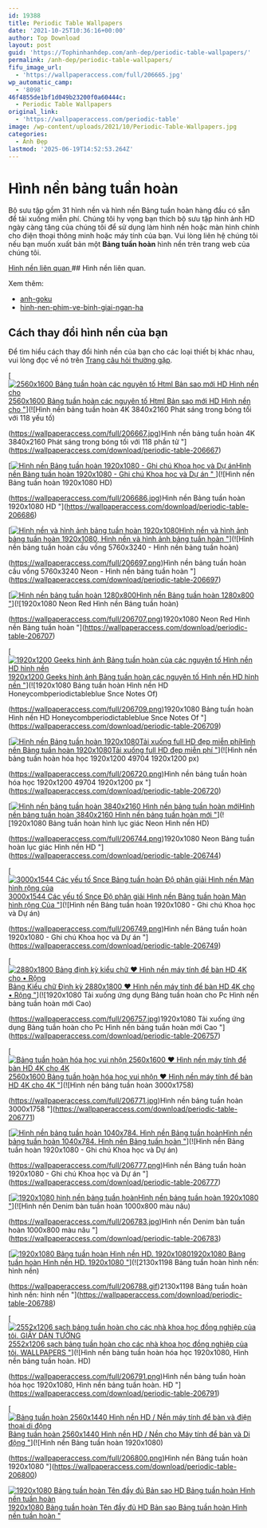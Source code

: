 ```yaml
---
id: 19388
title: Periodic Table Wallpapers
date: '2021-10-25T10:36:16+00:00'
author: Top Download
layout: post
guid: 'https://Tophinhanhdep.com/anh-dep/periodic-table-wallpapers/'
permalink: /anh-dep/periodic-table-wallpapers/
fifu_image_url:
  - 'https://wallpaperaccess.com/full/206665.jpg'
wp_automatic_camp:
  - '8098'
46f4855de1bf1d049b23200f0a60444c:
  - Periodic Table Wallpapers
original_link:
  - 'https://wallpaperaccess.com/periodic-table'
image: /wp-content/uploads/2021/10/Periodic-Table-Wallpapers.jpg
categories:
  - Ảnh Đẹp
lastmod: '2025-06-19T14:52:53.264Z'
---
```

# Hình nền bảng tuần hoàn

Bộ sưu tập gồm 31 hình nền và hình nền Bảng tuần hoàn hàng đầu có sẵn để tải xuống miễn phí. Chúng tôi hy vọng bạn thích bộ sưu tập hình ảnh HD ngày càng tăng của chúng tôi để sử dụng làm hình nền hoặc màn hình chính cho điện thoại thông minh hoặc máy tính của bạn. Vui lòng liên hệ chúng tôi nếu bạn muốn xuất bản một **Bảng tuần hoàn** hình nền trên trang web của chúng tôi.

[Hình nền liên quan ](#related) ## Hình nền liên quan.

   
 Xem thêm:

   
- [anh-goku](https://tophinhanhdep.com/anh-anime/anh-goku/)
- [hinh-nen-phim-ve-binh-giai-ngan-ha](https://tophinhanhdep.com/hinh-nen-dep/hinh-nen-phim-ve-binh-giai-ngan-ha/)

## Cách thay đổi hình nền của bạn

Để tìm hiểu cách thay đổi hình nền của bạn cho các loại thiết bị khác nhau, vui lòng đọc về nó trên [Trang câu hỏi thường gặp](https://tophinhanhdep.com/faq/).

  
[[![2560x1600 Bảng tuần hoàn các nguyên tố Html Bản sao mới HD Hình nền cho](https://wallpaperaccess.com/full/206665.jpg)2560x1600 Bảng tuần hoàn các nguyên tố Html Bản sao mới HD Hình nền cho "](https://wallpaperaccess.com/download/periodic-table-206665)](![Hình nền bảng tuần hoàn 4K 3840x2160 Phát sáng trong bóng tối với 118 yếu tố)

(https://wallpaperaccess.com/full/206667.jpg)Hình nền bảng tuần hoàn 4K 3840x2160 Phát sáng trong bóng tối với 118 phần tử "](https://wallpaperaccess.com/download/periodic-table-206667)

[[![Hình nền Bảng tuần hoàn 1920x1080 - Ghi chú Khoa học và Dự án](https://wallpaperaccess.com/full/206671.png)Hình nền Bảng tuần hoàn 1920x1080 - Ghi chú Khoa học và Dự án " ](https://wallpaperaccess.com/download/periodic-table-206671)](![Hình nền Bảng tuần hoàn 1920x1080 HD)

(https://wallpaperaccess.com/full/206686.jpg)Hình nền Bảng tuần hoàn 1920x1080 HD "](https://wallpaperaccess.com/download/periodic-table-206686)

[[![Hình nền và hình ảnh bảng tuần hoàn 1920x1080](https://wallpaperaccess.com/full/206692.png)Hình nền và hình ảnh bảng tuần hoàn 1920x1080, Hình nền và hình ảnh bảng tuần hoàn "](https://wallpaperaccess.com/download/periodic-table-206692)](![Hình nền bảng tuần hoàn cầu vồng 5760x3240 - Hình nền bảng tuần hoàn)

(https://wallpaperaccess.com/full/206697.png)Hình nền bảng tuần hoàn cầu vồng 5760x3240 Neon - Hình nền bảng tuần hoàn "](https://wallpaperaccess.com/download/periodic-table-206697)

[[![Hình nền bảng tuần hoàn 1280x800](https://wallpaperaccess.com/full/206706.png)Hình nền Bảng tuần hoàn 1280x800 "](https://wallpaperaccess.com/download/periodic-table-206706)](![1920x1080 Neon Red Hình nền Bảng tuần hoàn)

(https://wallpaperaccess.com/full/206707.png)1920x1080 Neon Red Hình nền Bảng tuần hoàn "](https://wallpaperaccess.com/download/periodic-table-206707)

[[![1920x1200 Geeks hình ảnh Bảng tuần hoàn của các nguyên tố Hình nền HD hình nền](https://wallpaperaccess.com/full/206708.jpg)1920x1200 Geeks hình ảnh Bảng tuần hoàn các nguyên tố Hình nền HD hình nền "](https://wallpaperaccess.com/download/periodic-table-206708)](![1920x1080 Bảng tuần hoàn Hình nền HD Honeycombperiodictableblue Snce Notes Of)

(https://wallpaperaccess.com/full/206709.png)1920x1080 Bảng tuần hoàn Hình nền HD Honeycombperiodictableblue Snce Notes Of "](https://wallpaperaccess.com/download/periodic-table-206709)

[[![Hình nền Bảng tuần hoàn 1920x1080Tải xuống full HD đẹp miễn phí](https://wallpaperaccess.com/full/206717.jpg)Hình nền Bảng tuần hoàn 1920x1080Tải xuống full HD đẹp miễn phí "](https://wallpaperaccess.com/download/periodic-table-206717)](![Hình nền bảng tuần hoàn hóa học 1920x1200 49704 1920x1200 px)

(https://wallpaperaccess.com/full/206720.png)Hình nền bảng tuần hoàn hóa học 1920x1200 49704 1920x1200 px "](https://wallpaperaccess.com/download/periodic-table-206720)

[[![Hình nền bảng tuần hoàn 3840x2160 Hình nền bảng tuần hoàn mới](https://wallpaperaccess.com/full/206729.png)Hình nền bảng tuần hoàn 3840x2160 Hình nền bảng tuần hoàn mới "](https://wallpaperaccess.com/download/periodic-table-206729)](![1920x1080 Bảng tuần hoàn hình lục giác Neon Hình nền HD)

(https://wallpaperaccess.com/full/206744.png)1920x1080 Neon Bảng tuần hoàn lục giác Hình nền HD "](https://wallpaperaccess.com/download/periodic-table-206744)

[[![3000x1544 Các yếu tố Snce Bảng tuần hoàn Độ phân giải Hình nền Màn hình rộng của](https://wallpaperaccess.com/full/206748.jpg)3000x1544 Các yếu tố Snce Độ phân giải Hình nền Bảng tuần hoàn Màn hình rộng Của "](https://wallpaperaccess.com/download/periodic-table-206748)](![Hình nền Bảng tuần hoàn 1920x1080 - Ghi chú Khoa học và Dự án)

(https://wallpaperaccess.com/full/206749.png)Hình nền Bảng tuần hoàn 1920x1080 - Ghi chú Khoa học và Dự án "](https://wallpaperaccess.com/download/periodic-table-206749)

[[![2880x1800 Bảng định kỳ kiểu chữ ❤ Hình nền máy tính để bàn HD 4K cho • Rộng](https://wallpaperaccess.com/full/206753.jpg)Bảng Kiểu chữ Định kỳ 2880x1800 ❤ Hình nền máy tính để bàn HD 4K cho • Rộng "](https://wallpaperaccess.com/download/periodic-table-206753)](![1920x1080 Tải xuống ứng dụng Bảng tuần hoàn cho Pc Hình nền bảng tuần hoàn mới Cao)

(https://wallpaperaccess.com/full/206757.jpg)1920x1080 Tải xuống ứng dụng Bảng tuần hoàn cho Pc Hình nền bảng tuần hoàn mới Cao "](https://wallpaperaccess.com/download/periodic-table-206757)

[[![Bảng tuần hoàn hóa học vui nhộn 2560x1600 ❤ Hình nền máy tính để bàn HD 4K cho 4K](https://wallpaperaccess.com/full/206766.jpg)2560x1600 Bảng tuần hoàn hóa học vui nhộn ❤ Hình nền máy tính để bàn HD 4K cho 4K "](https://wallpaperaccess.com/download/periodic-table-206766)](![Hình nền bảng tuần hoàn 3000x1758)

(https://wallpaperaccess.com/full/206771.jpg)Hình nền bảng tuần hoàn 3000x1758 "](https://wallpaperaccess.com/download/periodic-table-206771)

[[![Hình nền bảng tuần hoàn 1040x784.  Hình nền Bảng tuần hoàn](https://wallpaperaccess.com/full/206774.jpg)Hình nền bảng tuần hoàn 1040x784. Hình nền Bảng tuần hoàn "](https://wallpaperaccess.com/download/periodic-table-206774)](![Hình nền Bảng tuần hoàn 1920x1080 - Ghi chú Khoa học và Dự án)

(https://wallpaperaccess.com/full/206777.png)Hình nền Bảng tuần hoàn 1920x1080 - Ghi chú Khoa học và Dự án "](https://wallpaperaccess.com/download/periodic-table-206777)

[[![1920x1080 hình nền bảng tuần hoàn](https://wallpaperaccess.com/full/206782.jpg)Hình nền bảng tuần hoàn 1920x1080 "](https://wallpaperaccess.com/download/periodic-table-206782)](![Hình nền Denim bàn tuần hoàn 1000x800 màu nâu)

(https://wallpaperaccess.com/full/206783.jpg)Hình nền Denim bàn tuần hoàn 1000x800 màu nâu "](https://wallpaperaccess.com/download/periodic-table-206783)

[[![1920x1080 Bảng tuần hoàn Hình nền HD.  1920x1080](https://wallpaperaccess.com/full/206785.jpg)1920x1080 Bảng tuần hoàn Hình nền HD. 1920x1080 "](https://wallpaperaccess.com/download/periodic-table-206785)](![2130x1198 Bảng tuần hoàn hình nền: hình nền)

(https://wallpaperaccess.com/full/206788.gif)2130x1198 Bảng tuần hoàn hình nền: hình nền "](https://wallpaperaccess.com/download/periodic-table-206788)

[[![2552x1206 sạch bảng tuần hoàn cho các nhà khoa học đồng nghiệp của tôi.  GIẤY DÁN TƯỜNG](https://wallpaperaccess.com/full/206789.png)2552x1206 sạch bảng tuần hoàn cho các nhà khoa học đồng nghiệp của tôi. WALLPAPERS "](https://wallpaperaccess.com/download/periodic-table-206789)](![Hình nền bảng tuần hoàn hóa học 1920x1080, Hình nền bảng tuần hoàn.  HD)

(https://wallpaperaccess.com/full/206791.png)Hình nền bảng tuần hoàn hóa học 1920x1080, Hình nền bảng tuần hoàn. HD "](https://wallpaperaccess.com/download/periodic-table-206791)

[[![Bảng tuần hoàn 2560x1440 Hình nền HD / Nền máy tính để bàn và điện thoại di động](https://wallpaperaccess.com/full/206795.jpg)Bảng tuần hoàn 2560x1440 Hình nền HD / Nền cho Máy tính để bàn và Di động "](https://wallpaperaccess.com/download/periodic-table-206795)](![Hình nền Bảng tuần hoàn 1920x1080)

(https://wallpaperaccess.com/full/206800.png)Hình nền Bảng tuần hoàn 1920x1080 "](https://wallpaperaccess.com/download/periodic-table-206800)

[![1920x1080 Bảng tuần hoàn Tên đầy đủ Bản sao HD Bảng tuần hoàn Hình nền tuần hoàn](https://wallpaperaccess.com/full/206813.jpg)1920x1080 Bảng tuần hoàn Tên đầy đủ HD Bản sao Bảng tuần hoàn Hình nền tuần hoàn "](https://wallpaperaccess.com/download/periodic-table-206813)
